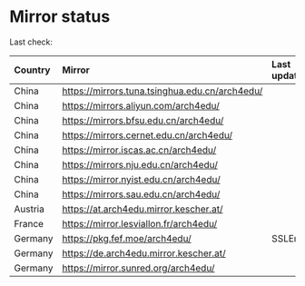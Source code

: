 <script src="./time.js"></script>
# Mirror status
Last check: <script type="text/javascript">localize(1703334628.5347636);</script>

|Country|Mirror|Last update|
|:------|:-----|:----------|
|China|https://mirrors.tuna.tsinghua.edu.cn/arch4edu/|<script type="text/javascript">localize(1703313176);</script>|
|China|https://mirrors.aliyun.com/arch4edu/|<script type="text/javascript">localize(1703313176);</script>|
|China|https://mirrors.bfsu.edu.cn/arch4edu/|<script type="text/javascript">localize(1703313176);</script>|
|China|https://mirrors.cernet.edu.cn/arch4edu/|<script type="text/javascript">localize(1703313176);</script>|
|China|https://mirror.iscas.ac.cn/arch4edu/|<script type="text/javascript">localize(1703313176);</script>|
|China|https://mirrors.nju.edu.cn/arch4edu/|<script type="text/javascript">localize(1703226817);</script>|
|China|https://mirror.nyist.edu.cn/arch4edu/|<script type="text/javascript">localize(1703313176);</script>|
|China|https://mirrors.sau.edu.cn/arch4edu/|<script type="text/javascript">localize(1703313176);</script>|
|Austria|https://at.arch4edu.mirror.kescher.at/|<script type="text/javascript">localize(1703313176);</script>|
|France|https://mirror.lesviallon.fr/arch4edu/|<script type="text/javascript">localize(1703226817);</script>|
|Germany|https://pkg.fef.moe/arch4edu/|SSLError|
|Germany|https://de.arch4edu.mirror.kescher.at/|<script type="text/javascript">localize(1703313176);</script>|
|Germany|https://mirror.sunred.org/arch4edu/|<script type="text/javascript">localize(1703313176);</script>|

<script src="./tablefilter/tablefilter.js"></script>
<script src="./table.js"></script>